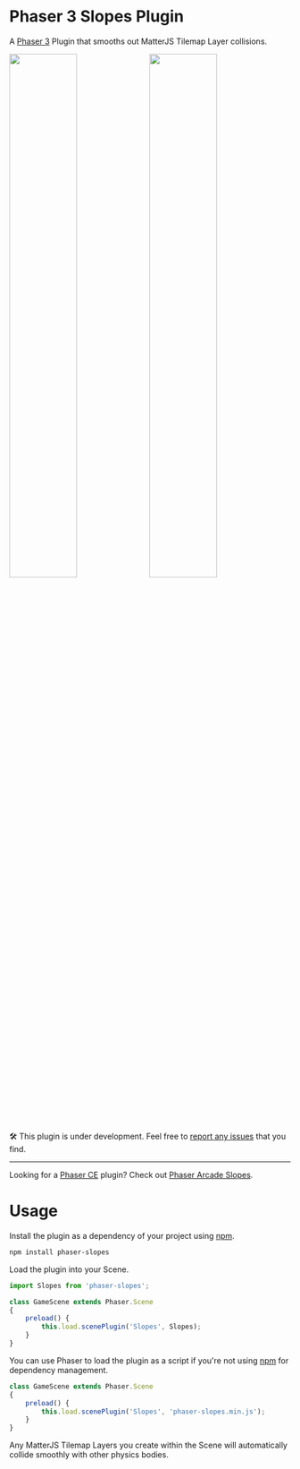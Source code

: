 # Phaser 3 Slopes Plugin

A [Phaser 3](https://github.com/photonstorm/phaser) Plugin that smooths out MatterJS Tilemap Layer collisions.

<img width="49%" src="screenshots/before.gif"/> <img width="49%" src="screenshots/after.gif"/>

:hammer_and_wrench: This plugin is under development. Feel free to
[report any issues](https://github.com/hexus/phaser-slopes/issues/new) that you find.

---

Looking for a [Phaser CE](https://github.com/photonstorm/phaser-ce) plugin?
Check out [Phaser Arcade Slopes](https://github.com/hexus/phaser-arcade-slopes).

# Usage

Install the plugin as a dependency of your project using [npm](https://www.npmjs.com/).

```bash
npm install phaser-slopes
```

Load the plugin into your Scene.

```js
import Slopes from 'phaser-slopes';

class GameScene extends Phaser.Scene
{
    preload() {
        this.load.scenePlugin('Slopes', Slopes);
    }
}
```

You can use Phaser to load the plugin as a script if you're not using [npm](https://www.npmjs.com/) for dependency
management.

```js
class GameScene extends Phaser.Scene
{
    preload() {
        this.load.scenePlugin('Slopes', 'phaser-slopes.min.js');
    }
}
```

Any MatterJS Tilemap Layers you create within the Scene will automatically collide smoothly with other physics bodies.


